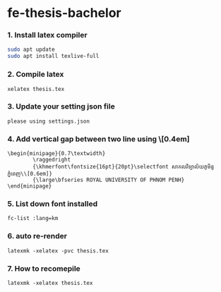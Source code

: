 # fe-thesis-bachelor

### 1. Install latex compiler
```bash
sudo apt update
sudo apt install texlive-full
```

### 2. Compile latex
```
xelatex thesis.tex
```

### 3. Update your setting json file
```
please using settings.json
```

### 4. Add vertical gap between two line using **\\[0.4em]**
```
\begin{minipage}{0.7\textwidth}
        \raggedright
        {\khmerfont\fontsize{16pt}{20pt}\selectfont សាកលវិទ្យាល័យភូមិន្ទភ្នំពេញ\\[0.6em]}
        {\large\bfseries ROYAL UNIVERSITY OF PHNOM PENH}
\end{minipage}
```

### 5. List down font installed
```
fc-list :lang=km
```

### 6. auto re-render
```
latexmk -xelatex -pvc thesis.tex
```

### 7. How to recomepile
```
latexmk -xelatex thesis.tex
```
